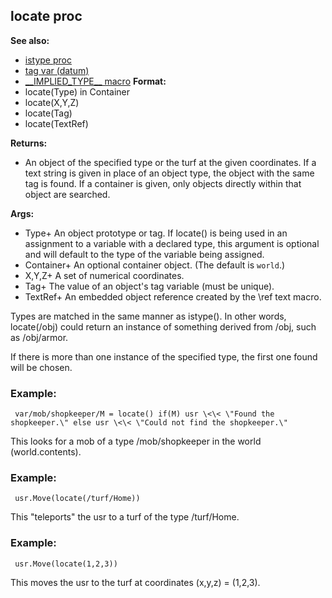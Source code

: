 ## locate proc
**See also:**
+   [istype proc](/ref/proc/istype.md) 
+   [tag var (datum)](/ref/datum/var/tag.md) 
+   [\_\_IMPLIED_TYPE\_\_ macro](/ref/DM/preprocessor/__IMPLIED_TYPE__.md) <!-- -->
**Format:**
+   locate(Type) in Container
+   locate(X,Y,Z)
+   locate(Tag)
+   locate(TextRef)
<!-- -->
**Returns:**
+   An object of the specified type or the turf at the given
    coordinates. If a text string is given in place of an object type,
    the object with the same tag is found. If a container is given, only
    objects directly within that object are searched.
<!-- -->
**Args:**
+   Type+ An object prototype or tag. If locate() is being used in an
    assignment to a variable with a declared type, this argument is
    optional and will default to the type of the variable being
    assigned.
+   Container+ An optional container object. (The default is `world`.)
+   X,Y,Z+ A set of numerical coordinates.
+   Tag+ The value of an object\'s tag variable (must be unique).
+   TextRef+ An embedded object reference created by the \\ref text
    macro.


Types are matched in the same manner as istype(). In other
words, locate(/obj) could return an instance of something derived from
/obj, such as /obj/armor. 

If there is more than one instance of
the specified type, the first one found will be chosen.
### Example:

```
 var/mob/shopkeeper/M = locate() if(M) usr \<\< \"Found the
shopkeeper.\" else usr \<\< \"Could not find the shopkeeper.\"

```
 

This looks for a mob of a type /mob/shopkeeper in
the world (world.contents).
### Example:

```
 usr.Move(locate(/turf/Home)) 
```
 

This
\"teleports\" the usr to a turf of the type /turf/Home.
### Example:

```
 usr.Move(locate(1,2,3)) 
```
 

This moves the
usr to the turf at coordinates (x,y,z) = (1,2,3).